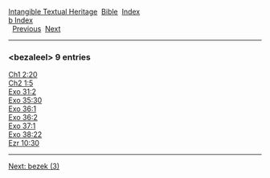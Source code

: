 [Intangible Textual Heritage](../../index)  [Bible](../index) 
[Index](index)   
[b Index](_b_)  
  [Previous](c01418)  [Next](c01420) 

------------------------------------------------------------------------

### &lt;bezaleel&gt; 9 entries

[Ch1 2:20](../kjv/ch1002.htm#020)  
[Ch2 1:5](../kjv/ch2001.htm#005)  
[Exo 31:2](../kjv/exo031.htm#002)  
[Exo 35:30](../kjv/exo035.htm#030)  
[Exo 36:1](../kjv/exo036.htm#001)  
[Exo 36:2](../kjv/exo036.htm#002)  
[Exo 37:1](../kjv/exo037.htm#001)  
[Exo 38:22](../kjv/exo038.htm#022)  
[Ezr 10:30](../kjv/ezr010.htm#030)  

------------------------------------------------------------------------

[Next: bezek (3)](c01420)
